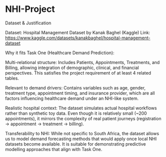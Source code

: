 # NHI-Project
Dataset & Justification

Dataset: Hospital Management Dataset by Kanak Baghel (Kaggle) Link: https://www.kaggle.com/datasets/kanakbaghel/hospital-management-dataset

Why it fits Task One (Healthcare Demand Prediction):

Multi-relational structure: Includes Patients, Appointments, Treatments, and Billing, allowing integration of demographic, clinical, and financial perspectives. This satisfies the project requirement of at least 4 related tables.

Relevant to demand drivers: Contains variables such as age, gender, treatment type, appointment timing, and insurance provider, which are all factors influencing healthcare demand under an NHI-like system.

Realistic hospital context: The dataset simulates actual hospital workflows rather than synthetic toy data. Even though it is relatively small (~200 appointments), it mirrors the complexity of real patient journeys (registration → appointment → treatment → billing).

Transferability to NHI: While not specific to South Africa, the dataset allows us to model demand forecasting methods that would apply once local NHI datasets become available. It is suitable for demonstrating predictive modelling approaches that align with Task One.
